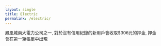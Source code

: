 ```yaml
---
layout: single
title: Electric
permalink: /electric/
---
```


鳳凰城兩大電力公司之一, 對於沒有信用紀錄的新用戶會收取$306元的押金, 押金會在第一筆帳單中出現
